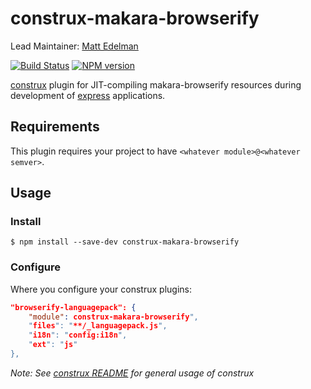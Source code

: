 # construx-makara-browserify

Lead Maintainer: [Matt Edelman](https://github.com/grawk)

[![Build Status](https://travis-ci.org/krakenjs/construx-makara-browserify.svg?branch=master)](https://travis-ci.org/krakenjs/construx-makara-browserify)
[![NPM version](https://badge.fury.io/js/construx-makara-browserify.png)](http://badge.fury.io/js/construx-makara-browserify)

[construx](https://github.com/krakenjs/construx) plugin for JIT-compiling makara-browserify resources during development of [express](http://expressjs.com/) applications.


## Requirements

This plugin requires your project to have `<whatever module>@<whatever semver>`.

## Usage

### Install

```shell
$ npm install --save-dev construx-makara-browserify
```

### Configure

Where you configure your construx plugins:

```json
"browserify-languagepack": {
    "module": construx-makara-browserify",
    "files": "**/_languagepack.js",
    "i18n": "config:i18n",
    "ext": "js"
},
```

_Note: See [construx README](https://github.com/krakenjs/construx/blob/master/README.md) for general usage of construx_

